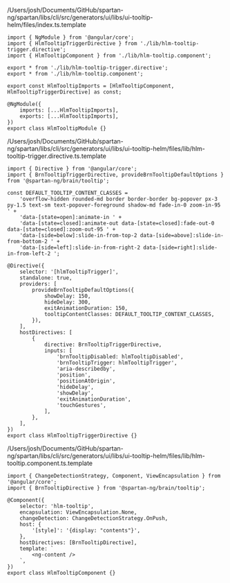 /Users/josh/Documents/GitHub/spartan-ng/spartan/libs/cli/src/generators/ui/libs/ui-tooltip-helm/files/index.ts.template
```
import { NgModule } from '@angular/core';
import { HlmTooltipTriggerDirective } from './lib/hlm-tooltip-trigger.directive';
import { HlmTooltipComponent } from './lib/hlm-tooltip.component';

export * from './lib/hlm-tooltip-trigger.directive';
export * from './lib/hlm-tooltip.component';

export const HlmTooltipImports = [HlmTooltipComponent, HlmTooltipTriggerDirective] as const;

@NgModule({
	imports: [...HlmTooltipImports],
	exports: [...HlmTooltipImports],
})
export class HlmTooltipModule {}

```
/Users/josh/Documents/GitHub/spartan-ng/spartan/libs/cli/src/generators/ui/libs/ui-tooltip-helm/files/lib/hlm-tooltip-trigger.directive.ts.template
```
import { Directive } from '@angular/core';
import { BrnTooltipTriggerDirective, provideBrnTooltipDefaultOptions } from '@spartan-ng/brain/tooltip';

const DEFAULT_TOOLTIP_CONTENT_CLASSES =
	'overflow-hidden rounded-md border border-border bg-popover px-3 py-1.5 text-sm text-popover-foreground shadow-md fade-in-0 zoom-in-95 ' +
	'data-[state=open]:animate-in ' +
	'data-[state=closed]:animate-out data-[state=closed]:fade-out-0 data-[state=closed]:zoom-out-95 ' +
	'data-[side=below]:slide-in-from-top-2 data-[side=above]:slide-in-from-bottom-2 ' +
	'data-[side=left]:slide-in-from-right-2 data-[side=right]:slide-in-from-left-2 ';

@Directive({
	selector: '[hlmTooltipTrigger]',
	standalone: true,
	providers: [
		provideBrnTooltipDefaultOptions({
			showDelay: 150,
			hideDelay: 300,
			exitAnimationDuration: 150,
			tooltipContentClasses: DEFAULT_TOOLTIP_CONTENT_CLASSES,
		}),
	],
	hostDirectives: [
		{
			directive: BrnTooltipTriggerDirective,
			inputs: [
				'brnTooltipDisabled: hlmTooltipDisabled',
				'brnTooltipTrigger: hlmTooltipTrigger',
				'aria-describedby',
				'position',
				'positionAtOrigin',
				'hideDelay',
				'showDelay',
				'exitAnimationDuration',
				'touchGestures',
			],
		},
	],
})
export class HlmTooltipTriggerDirective {}

```
/Users/josh/Documents/GitHub/spartan-ng/spartan/libs/cli/src/generators/ui/libs/ui-tooltip-helm/files/lib/hlm-tooltip.component.ts.template
```
import { ChangeDetectionStrategy, Component, ViewEncapsulation } from '@angular/core';
import { BrnTooltipDirective } from '@spartan-ng/brain/tooltip';

@Component({
	selector: 'hlm-tooltip',
	encapsulation: ViewEncapsulation.None,
	changeDetection: ChangeDetectionStrategy.OnPush,
	host: {
		'[style]': '{display: "contents"}',
	},
	hostDirectives: [BrnTooltipDirective],
	template: `
		<ng-content />
	`,
})
export class HlmTooltipComponent {}

```
